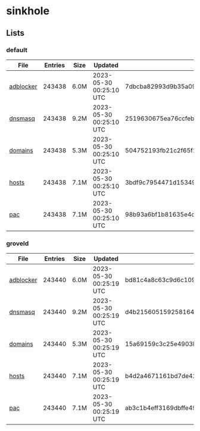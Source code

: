 # sinkhole

## Lists

### default

|File|Entries|Size|Updated|Hash|
|-|-|-|-|-|
|[adblocker](https://raw.githubusercontent.com/groveld/sinkhole/lists/default/adblocker.txt)|243438|6.0M|2023-05-30 00:25:10 UTC|7dbcba82993d9b35a0997c6fb8d8475ff6f5c257f96a70e46cfa9f3dee367f26|
|[dnsmasq](https://raw.githubusercontent.com/groveld/sinkhole/lists/default/dnsmasq.txt)|243438|9.2M|2023-05-30 00:25:10 UTC|2519630675ea76ccfeb87be84f464bba3eacdab5332077ff472fd9308c0d58cd|
|[domains](https://raw.githubusercontent.com/groveld/sinkhole/lists/default/domains.txt)|243438|5.3M|2023-05-30 00:25:10 UTC|504752193fb21c2f65f211f03373670ef97ef325e2b859e3b1a61b24b7fafd25|
|[hosts](https://raw.githubusercontent.com/groveld/sinkhole/lists/default/hosts.txt)|243438|7.1M|2023-05-30 00:25:10 UTC|3bdf9c7954471d15349017f5134c5173f6f3c202aab80b2435fd2fbf4a71f8ed|
|[pac](https://raw.githubusercontent.com/groveld/sinkhole/lists/default/pac.txt)|243438|7.1M|2023-05-30 00:25:10 UTC|98b93a6bf1b81635e4cd59370ea8f974d0fcd026241e492941b9abd6f2b59e36|

### groveld

|File|Entries|Size|Updated|Hash|
|-|-|-|-|-|
|[adblocker](https://raw.githubusercontent.com/groveld/sinkhole/lists/groveld/adblocker.txt)|243440|6.0M|2023-05-30 00:25:19 UTC|bd81c4a8c63c9d6c109411c0364f6f4792e5439b2b0c94ac8cd30a88b36f39a0|
|[dnsmasq](https://raw.githubusercontent.com/groveld/sinkhole/lists/groveld/dnsmasq.txt)|243440|9.2M|2023-05-30 00:25:19 UTC|d4b215605159258164bb8cad794ae85c4d2e110f5821f10ca37931255dbadd43|
|[domains](https://raw.githubusercontent.com/groveld/sinkhole/lists/groveld/domains.txt)|243440|5.3M|2023-05-30 00:25:19 UTC|15a69159c3c25e4903bfefaf3ae9df2dbf1f352a711052fbe993cb45d6696a25|
|[hosts](https://raw.githubusercontent.com/groveld/sinkhole/lists/groveld/hosts.txt)|243440|7.1M|2023-05-30 00:25:19 UTC|b4d2a4671161bd7de4223127b937b3f7a3f4d24c796cc80b1ebb9edabd1f466d|
|[pac](https://raw.githubusercontent.com/groveld/sinkhole/lists/groveld/pac.txt)|243440|7.1M|2023-05-30 00:25:19 UTC|ab3c1b4eff3169dbffe49e1949736037aaa31b775c5faf4e0b79ab50bf9a0bc2|
